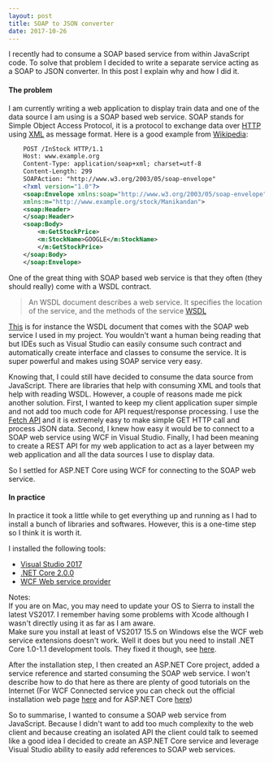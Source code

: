 ```yaml
---
layout: post
title: SOAP to JSON converter
date: 2017-10-26
---
```


I recently had to consume a SOAP based service from within JavaScript code. To solve that problem I decided to write a separate service acting as a SOAP to JSON converter. In this post I explain why and how I did it.

#### The problem

I am currently writing a web application to display train data and one of the data source I am using is a SOAP based web service. SOAP stands for Simple Object Access Protocol, it is a protocol to exchange data over [HTTP](https://en.wikipedia.org/wiki/Hypertext_Transfer_Protocol) using [XML](https://en.wikipedia.org/wiki/XML) as message format. Here is a good example from [Wikipedia](https://en.wikipedia.org/wiki/SOAP#Example_message_.28encapsulated_in_HTTP.29):

```xml
    POST /InStock HTTP/1.1
    Host: www.example.org
    Content-Type: application/soap+xml; charset=utf-8
    Content-Length: 299
    SOAPAction: "http://www.w3.org/2003/05/soap-envelope"
    <?xml version="1.0"?>
    <soap:Envelope xmlns:soap="http://www.w3.org/2003/05/soap-envelope" 
    xmlns:m="http://www.example.org/stock/Manikandan">
    <soap:Header>
    </soap:Header>
    <soap:Body>
        <m:GetStockPrice>
        <m:StockName>GOOGLE</m:StockName>
        </m:GetStockPrice>
    </soap:Body>
    </soap:Envelope>
```

One of the great thing with SOAP based web service is that they often (they should really) come with a WSDL contract.
> An WSDL document describes a web service. It specifies the location of the service, and the methods of the service
> [WSDL](https://www.w3schools.com/xml/xml_wsdl.asp) 

[This](https://lite.realtime.nationalrail.co.uk/OpenLDBWS/rtti_2017-02-02_ldb.wsdl) is for instance the WSDL document that comes with the SOAP web service I used in my project. You wouldn't want a human being reading that but IDEs such as Visual Studio can easily consume such contract and automatically create interface and classes to consume the service. It is super powerful and makes using SOAP service very easy.

Knowing that, I could still have decided to consume the data source from JavaScript. There are libraries that help with consuming XML and tools that help with reading WSDL. However, a couple of reasons made me pick another solution. First, I wanted to keep my client application super simple and not add too much code for API request/response processing. I use the [Fetch API](https://developer.mozilla.org/en-US/docs/Web/API/Fetch_API) and it is extremely easy to make simple GET HTTP call and process JSON data. Second, I knew how easy it would be to connect to a SOAP web service using WCF in Visual Studio. Finally, I had been meaning to create a REST API for my web application to act as a layer between my web application and all the data sources I use to display data.

So I settled for ASP.NET Core using WCF for connecting to the SOAP web service.


#### In practice

In practice it took a little while to get everything up and running as I had to install a bunch of libraries and softwares. However, this is a one-time step so I think it is worth it.

I installed the following tools:

* [Visual Studio 2017](https://www.visualstudio.com/downloads/)
* [.NET Core 2.0.0](https://www.microsoft.com/net/download/core)
* [WCF Web service provider](https://marketplace.visualstudio.com/items?itemName=WCFCORETEAM.VisualStudioWCFConnectedService)

Notes:
<br/>
If you are on Mac, you may need to update your OS to Sierra to install the latest VS2017. I remember having some problems with Xcode although I wasn't directly using it as far as I am aware.
<br/>
Make sure you install at least of VS2017 15.5 on Windows else the WCF web service extensions doesn't work. Well it does but you need to install .NET Core 1.0-1.1 development tools. They fixed it though, see [here](https://github.com/dotnet/wcf/issues/2340).

After the installation step, I then created an ASP.NET Core project, added a service reference and started consuming the SOAP web service. I won't describe how to do that here as there are plenty of good tutorials on the Internet (For WCF Connected service you can check out the official installation web page [here](https://marketplace.visualstudio.com/items?itemName=WCFCORETEAM.VisualStudioWCFConnectedService) and for ASP.NET Core [here](https://docs.microsoft.com/en-us/aspnet/core/tutorials/index))


So to summarise, I wanted to consume a SOAP web service from JavaScript. Because I didn't want to add too much complexity to the web client and because creating an isolated API the client could talk to seemed like a good idea I decided to create an ASP.NET Core service and leverage Visual Studio ability to easily add references to SOAP web services.
